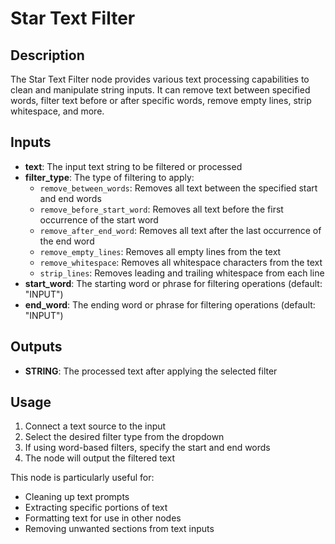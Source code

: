 # Star Text Filter

## Description
The Star Text Filter node provides various text processing capabilities to clean and manipulate string inputs. It can remove text between specified words, filter text before or after specific words, remove empty lines, strip whitespace, and more.

## Inputs
- **text**: The input text string to be filtered or processed
- **filter_type**: The type of filtering to apply:
  - `remove_between_words`: Removes all text between the specified start and end words
  - `remove_before_start_word`: Removes all text before the first occurrence of the start word
  - `remove_after_end_word`: Removes all text after the last occurrence of the end word
  - `remove_empty_lines`: Removes all empty lines from the text
  - `remove_whitespace`: Removes all whitespace characters from the text
  - `strip_lines`: Removes leading and trailing whitespace from each line
- **start_word**: The starting word or phrase for filtering operations (default: "INPUT")
- **end_word**: The ending word or phrase for filtering operations (default: "INPUT")

## Outputs
- **STRING**: The processed text after applying the selected filter

## Usage
1. Connect a text source to the input
2. Select the desired filter type from the dropdown
3. If using word-based filters, specify the start and end words
4. The node will output the filtered text

This node is particularly useful for:
- Cleaning up text prompts
- Extracting specific portions of text
- Formatting text for use in other nodes
- Removing unwanted sections from text inputs
